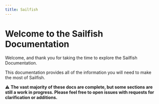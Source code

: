 ```yaml
---
title: Sailfish
---
```


# Welcome to the Sailfish Documentation

Welcome, and thank you for taking the time to explore the Sailfish Documentation.

This documentation provides all of the information you will need to make the most of Sailfish.

⚠️ __The vast majority of these docs are complete, but some sections are still a work in progress. Please feel free to open issues with requests for clarification or additions.__
